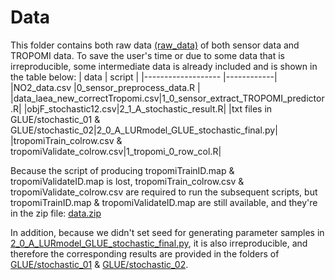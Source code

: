 # Data
This folder contains both raw data [(raw_data)][1] of both sensor data and TROPOMI data. 
To save the user's time or due to some data that is irreproducible, some intermediate data is already included and is shown in the table below:
| data               | script       |
|------------------- |------------|
|NO2_data.csv        |0_sensor_preprocess_data.R |
|data_laea_new_correctTropomi.csv|1_0_sensor_extract_TROPOMI_predictor.R|
|objF_stochastic12.csv|2_1_A_stochastic_result.R|
|txt files in GLUE/stochastic_01 & GLUE/stochastic_02|2_0_A_LURmodel_GLUE_stochastic_final.py|
|tropomiTrain_colrow.csv & tropomiValidate_colrow.csv|1_tropomi_0_row_col.R|

Because the script of producing tropomiTrainID.map & tropomiValidateID.map is lost, tropomiTrain_colrow.csv & tropomiValidate_colrow.csv are required to run the subsequent scripts, but  tropomiTrainID.map & tropomiValidateID.map are still available, and they're in the zip file: [data.zip][2]

In addition, because we didn't set seed for generating parameter samples in  [2_0_A_LURmodel_GLUE_stochastic_final.py][3], it is also irreproducible, and therefore the corresponding results are provided in the folders of [GLUE/stochastic_01][4] & [GLUE/stochastic_02][5].



[1]:https://github.com/co822ee/LUR_optimization/tree/master/data/raw_data
[2]:https://github.com/co822ee/LUR_optimization/blob/master/data.zip
[3]:https://github.com/co822ee/LUR_optimization/blob/master/lib/2_0_A_LURmodel_GLUE_stochastic_final.py
[4]:https://github.com/co822ee/LUR_optimization/tree/master/data/GLUE/stochastic_01
[5]:https://github.com/co822ee/LUR_optimization/tree/master/data/GLUE/stochastic_02